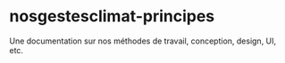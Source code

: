 # nosgestesclimat-principes
Une documentation sur nos méthodes de travail, conception, design, UI, etc.
